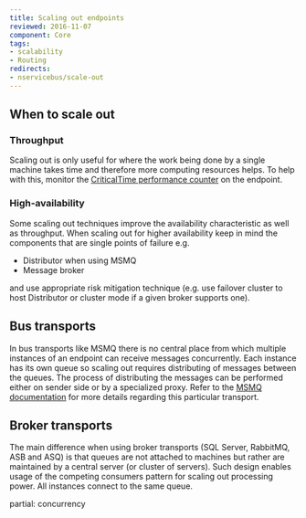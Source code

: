 ```yaml
---
title: Scaling out endpoints
reviewed: 2016-11-07
component: Core
tags:
- scalability
- Routing
redirects:
- nservicebus/scale-out
---
```


## When to scale out

### Throughput

Scaling out is only useful for where the work being done by a single machine takes time and therefore more computing resources helps. To help with this, monitor the [CriticalTime performance counter](/nservicebus/operations/performance-counters.md) on the endpoint.

### High-availability

Some scaling out techniques improve the availability characteristic as well as throughput. When scaling out for higher availability keep in mind the components that are single points of failure e.g.
 * Distributor when using MSMQ
 * Message broker

and use appropriate risk mitigation technique (e.g. use failover cluster to host Distributor or cluster mode if a given broker supports one).  

## Bus transports

In bus transports like MSMQ there is no central place from which multiple instances of an endpoint can receive messages concurrently. Each instance has its own queue so scaling out requires distributing of messages between the queues. The process of distributing the messages can be performed either on sender side or by a specialized proxy. Refer to the [MSMQ documentation](/transports/msmq/scaling-out.md) for more details regarding this particular transport.


## Broker transports

The main difference when using broker transports (SQL Server, RabbitMQ, ASB and ASQ) is that queues are not attached to machines but rather are maintained by a central server (or cluster of servers). Such design enables usage of the competing consumers pattern for scaling out processing power. All instances connect to the same queue.

partial: concurrency